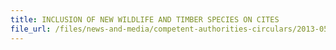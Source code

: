 ```yaml
---
title: INCLUSION OF NEW WILDLIFE AND TIMBER SPECIES ON CITES 
file_url: /files/news-and-media/competent-authorities-circulars/2013-05-17-CA.pdf
---
```

